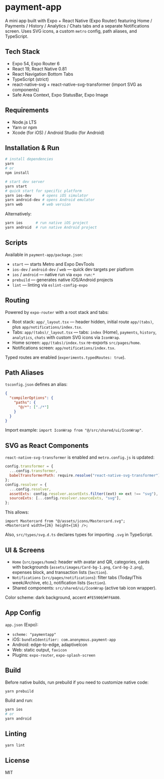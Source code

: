 # payment-app

A mini app built with Expo + React Native (Expo Router) featuring Home / Payments / History / Analytics / Chats tabs and a separate Notifications screen. Uses SVG icons, a custom `metro` config, path aliases, and TypeScript.

## Tech Stack

- Expo 54, Expo Router 6
- React 19, React Native 0.81
- React Navigation Bottom Tabs
- TypeScript (strict)
- react-native-svg + react-native-svg-transformer (import SVG as components)
- Safe Area Context, Expo StatusBar, Expo Image

## Requirements

- Node.js LTS
- Yarn or npm
- Xcode (for iOS) / Android Studio (for Android)

## Installation & Run

```bash
# install dependencies
yarn
# or
npm install

# start dev server
yarn start
# quick start for specific platform
yarn ios-dev     # opens iOS simulator
yarn android-dev # opens Android emulator
yarn web         # web version
```

Alternatively:

```bash
yarn ios      # run native iOS project
yarn android  # run native Android project
```

## Scripts

Available in `payment-app/package.json`:

- `start` — starts Metro and Expo DevTools
- `ios-dev` / `android-dev` / `web` — quick dev targets per platform
- `ios` / `android` — native run via `expo run:*`
- `prebuild` — generates native iOS/Android projects
- `lint` — linting via `eslint-config-expo`

## Routing

Powered by `expo-router` with a root stack and tabs:

- Root stack: `app/_layout.tsx` — header hidden, initial route `app/(tabs)`, plus `app/notifications/index.tsx`.
- Tabs: `app/(tabs)/_layout.tsx` — tabs: `index` (Home), `payments`, `history`, `analytics`, `chats` with custom SVG icons via `IconWrap`.
- Home screen: `app/(tabs)/index.tsx` re-exports `src/pages/home`.
- Notifications screen: `app/notifications/index.tsx`.

Typed routes are enabled (`experiments.typedRoutes: true`).

## Path Aliases

`tsconfig.json` defines an alias:

```json
{
  "compilerOptions": {
    "paths": {
      "@/*": ["./*"]
    }
  }
}
```

Import example: `import IconWrap from "@/src/shared/ui/IconWrap"`.

## SVG as React Components

`react-native-svg-transformer` is enabled and `metro.config.js` is updated:

```js
config.transformer = {
  ...config.transformer,
  babelTransformerPath: require.resolve("react-native-svg-transformer"),
};
config.resolver = {
  ...config.resolver,
  assetExts: config.resolver.assetExts.filter((ext) => ext !== "svg"),
  sourceExts: [...config.resolver.sourceExts, "svg"],
};
```

This allows:

```tsx
import Mastercard from "@/assets/icons/Mastercard.svg";
<Mastercard width={26} height={16} />;
```

Also, `src/types/svg.d.ts` declares types for importing `.svg` in TypeScript.

## UI & Screens

- `Home` (`src/pages/home`): header with avatar and QR, categories, cards with backgrounds (`assets/images/Card-bg-1.png`, `Card-bg-2.png`), expenses block, and transaction lists (`Section`).
- `Notifications` (`src/pages/notifications`): filter tabs (Today/This week/Archive, etc.), notification lists (`Section`).
- Shared components: `src/shared/ui/IconWrap` (active tab icon wrapper).

Color scheme: dark background, accent `#FE5900`/`#FF6A00`.

## App Config

`app.json` (Expo):

- `scheme: "paymentapp"`
- iOS: `bundleIdentifier: com.anonymous.payment-app`
- Android: edge-to-edge, adaptiveIcon
- Web: static output, `favicon`
- Plugins: `expo-router`, `expo-splash-screen`

## Build

Before native builds, run prebuild if you need to customize native code:

```bash
yarn prebuild
```

Build and run:

```bash
yarn ios
# or
yarn android
```

## Linting

```bash
yarn lint
```

## License

MIT
